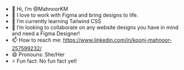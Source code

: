 - 👋 Hi, I’m @MahnoorKM
- 👀 I love to work with Figma and bring designs to life.
- 🌱 I’m currently learning Tailwind CSS
- 💞️ I’m looking to collaborate on any website designs you have in mind and need a Figma Designer!
- 📫 How to reach me: https://www.linkedin.com/in/koonj-mahnoor-257599232/
- 😄 Pronouns: She/Her
- ⚡ Fun fact: No fun fact yet!

<!---
MahnoorKM/MahnoorKM is a ✨ special ✨ repository because its `README.md` (this file) appears on your GitHub profile.
You can click the Preview link to take a look at your changes.
--->

